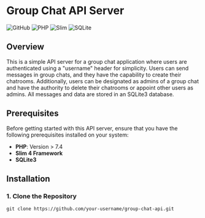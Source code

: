 # Group Chat API Server

![GitHub](https://img.shields.io/github/license/your-username/group-chat-api)
![PHP](https://img.shields.io/badge/PHP-%3E%207.4-blue)
![Slim](https://img.shields.io/badge/Slim%204-red)
![SQLite](https://img.shields.io/badge/SQLite3-green)

## Overview

This is a simple API server for a group chat application where users are authenticated using a "username" header for simplicity. Users can send messages in group chats, and they have the capability to create their chatrooms. Additionally, users can be designated as admins of a group chat and have the authority to delete their chatrooms or appoint other users as admins. All messages and data are stored in an SQLite3 database.

## Prerequisites

Before getting started with this API server, ensure that you have the following prerequisites installed on your system:

- **PHP**: Version > 7.4
- **Slim 4 Framework**
- **SQLite3**

## Installation

### 1. Clone the Repository

```shell
git clone https://github.com/your-username/group-chat-api.git
